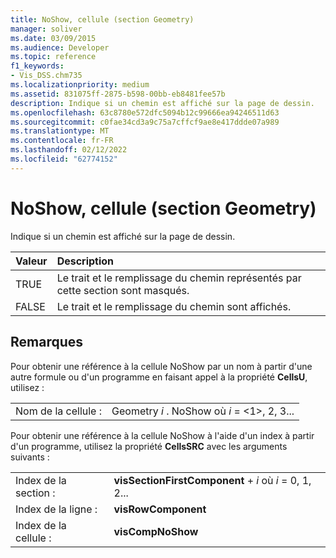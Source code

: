 ```yaml
---
title: NoShow, cellule (section Geometry)
manager: soliver
ms.date: 03/09/2015
ms.audience: Developer
ms.topic: reference
f1_keywords:
- Vis_DSS.chm735
ms.localizationpriority: medium
ms.assetid: 831075ff-2875-b598-00bb-eb8481fee57b
description: Indique si un chemin est affiché sur la page de dessin.
ms.openlocfilehash: 63c8780e572dfc5094b12c99666ea94246511d63
ms.sourcegitcommit: c0fae34cd3a9c75a7cffcf9ae8e417ddde07a989
ms.translationtype: MT
ms.contentlocale: fr-FR
ms.lasthandoff: 02/12/2022
ms.locfileid: "62774152"
---
```

# <a name="noshow-cell-geometry-section"></a>NoShow, cellule (section Geometry)

Indique si un chemin est affiché sur la page de dessin.
  
|**Valeur**|**Description**|
|:-----|:-----|
| TRUE  <br/> | Le trait et le remplissage du chemin représentés par cette section sont masqués. |
| FALSE  <br/> | Le trait et le remplissage du chemin sont affichés. |
   
## <a name="remarks"></a>Remarques

Pour obtenir une référence à la cellule NoShow par un nom à partir d'une autre formule ou d'un programme en faisant appel à la propriété **CellsU**, utilisez : 
  
|||
|:-----|:-----|
| Nom de la cellule :  <br/> | Geometry  *i*  . NoShow où  *i*  = <1>, 2, 3... |
   
Pour obtenir une référence à la cellule NoShow à l'aide d'un index à partir d'un programme, utilisez la propriété **CellsSRC** avec les arguments suivants : 
  
|||
|:-----|:-----|
| Index de la section :  <br/> |**visSectionFirstComponent** +   *i* où *i* = 0, 1, 2... |
| Index de la ligne :  <br/> |**visRowComponent** <br/> |
| Index de la cellule :  <br/> |**visCompNoShow** <br/> |
   

